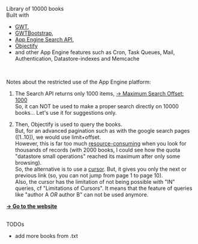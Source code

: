 <html>
<body>
<p>
Library of 10000 books<br/>
Built with 
<ul>
<li><a href="https://developers.google.com/web-toolkit/">GWT</a>, </li>
<li><a href="http://gwtbootstrap.github.com/">GWTBootstrap</a>, </li>
<li><a href="https://developers.google.com/appengine/docs/java/search/overview">App Engine Search API</a>, </li>
<li><a href="http://code.google.com/p/objectify-appengine/">Objectify</a></li>
<li>and other App Engine features such as Cron, Task Queues, Mail, Authentication, Datastore-indexes and Memcache</li>
</ul>
<br/>
</p>
<p>
Notes about the restricted use of the App Engine platform:
<ol>
<li>
<p>The Search API returns only 1000 items, 
<a href="https://developers.google.com/appengine/docs/java/search/overview#Quotas">&#8594; Maximum Search Offset: 1000</a>
 <br/>
So, it can NOT be used to make a proper search directly on 10000 books... Let's use it for suggestions only.
</p>
</li>
<li>
<p>
Then, Objectify is used to query the books. <br/>
But, for an advanced pagination such as with the google search pages ([1..10]), we would use limit+offset.<br/>
However, this is far too much <a href="https://developers.google.com/appengine/articles/paging">resource-consuming</a> when you look for thousands of records (with 2000 books, I could see how the quota "datastore small operations" reached its maximum after only some browsing).<br/>
So, the alternative is to use a <a href="https://developers.google.com/appengine/docs/java/datastore/queries#Query_Cursors">cursor</a>. But, it gives you only the next or previous link (so, you can not jump from page 1 to page 10).
<br/>Also, the cursor has the limitation of not being possible with "IN" queries, cf "Limitations of Cursors". It means that the feature of queries like "author A <i>OR</i> author B" can not be used anymore.
</p>
</li>

</ol>


<a href="http://pgu-books.appspot.com/"><strong>&#8594; Go to the website</strong></a><br/>
<br/>
</p>
<p>
TODOs<br/>
<ul>
<li>add more books from .txt</li>
</ul>
</p>
</body>
</html>

